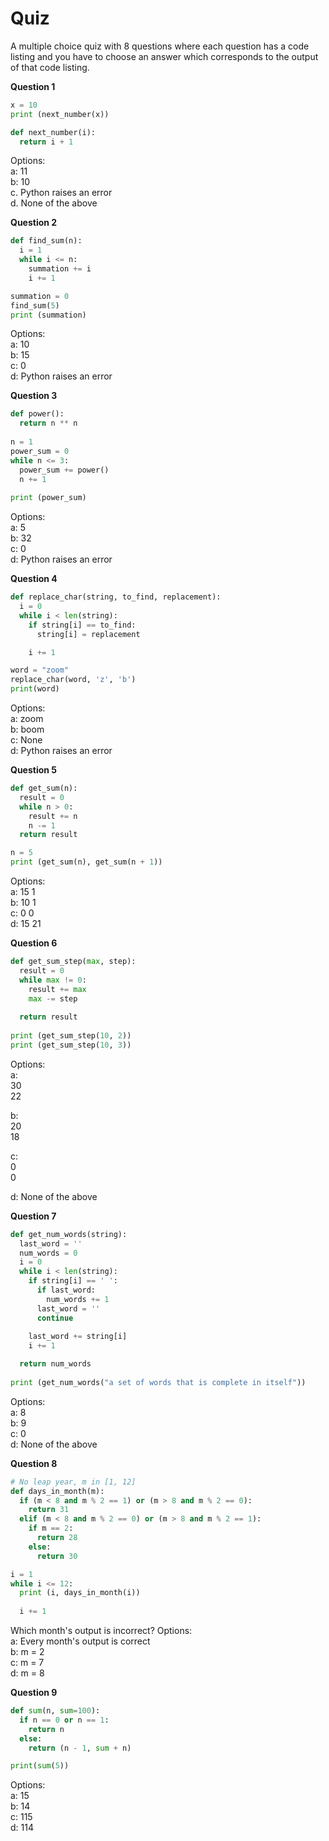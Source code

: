 # Quiz
A multiple choice quiz with 8 questions where each question has a code listing and you have to choose an answer which corresponds to the output of that code listing.

**Question 1**

```python
x = 10
print (next_number(x))

def next_number(i):
  return i + 1
```

Options:  
a: 11   
b: 10  
c. Python raises an error  
d. None of the above

**Question 2**
```python
def find_sum(n):
  i = 1
  while i <= n:
    summation += i
    i += 1

summation = 0
find_sum(5)
print (summation)
```

Options:  
a: 10  
b: 15  
c: 0  
d: Python raises an error  

**Question 3**
```python
def power():
  return n ** n
    
n = 1
power_sum = 0
while n <= 3:
  power_sum += power()
  n += 1
  
print (power_sum)
```

Options:  
a: 5  
b: 32  
c: 0  
d: Python raises an error  

**Question 4**
```python
def replace_char(string, to_find, replacement):
  i = 0
  while i < len(string):
    if string[i] == to_find:
      string[i] = replacement

    i += 1

word = "zoom"
replace_char(word, 'z', 'b')
print(word)
```

Options:  
a: zoom  
b: boom  
c: None  
d: Python raises an error

**Question 5**
```python
def get_sum(n):
  result = 0
  while n > 0:
    result += n
    n -= 1
  return result

n = 5
print (get_sum(n), get_sum(n + 1))
```

Options:  
a: 15 1  
b: 10 1  
c: 0 0  
d: 15 21

**Question 6**
```python
def get_sum_step(max, step):
  result = 0
  while max != 0:
    result += max
    max -= step
    
  return result
    
print (get_sum_step(10, 2))
print (get_sum_step(10, 3))
```

Options:  
a:  
30  
22  

b:  
20  
18  

c:  
0  
0  

d: None of the above  
 
**Question 7**
```python
def get_num_words(string):
  last_word = ''
  num_words = 0
  i = 0
  while i < len(string):
    if string[i] == ' ':
      if last_word:
        num_words += 1
      last_word = ''
      continue
    
    last_word += string[i]
    i += 1

  return num_words
  
print (get_num_words("a set of words that is complete in itself"))
```

Options:  
a: 8  
b: 9  
c: 0  
d: None of the above  

**Question 8**
```python
# No leap year, m in [1, 12]
def days_in_month(m):
  if (m < 8 and m % 2 == 1) or (m > 8 and m % 2 == 0):
    return 31
  elif (m < 8 and m % 2 == 0) or (m > 8 and m % 2 == 1):
    if m == 2:
      return 28
    else:
      return 30

i = 1
while i <= 12:
  print (i, days_in_month(i))
  
  i += 1
```

Which month's output is incorrect? Options:  
a: Every month's output is correct  
b: m = 2  
c: m = 7  
d: m = 8  

**Question 9**
```python
def sum(n, sum=100):
  if n == 0 or n == 1:
    return n
  else:
    return (n - 1, sum + n)

print(sum(5))
```

Options:  
a: 15  
b: 14  
c: 115  
d: 114  

